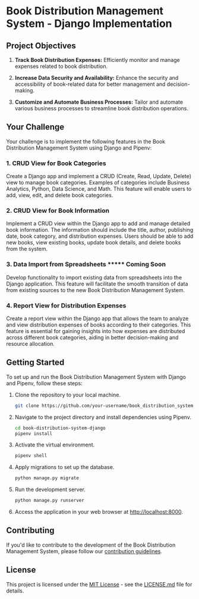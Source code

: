 # Book Distribution Management System - Django Implementation

## Project Objectives

1. **Track Book Distribution Expenses:** Efficiently monitor and manage expenses related to book distribution.

2. **Increase Data Security and Availability:** Enhance the security and accessibility of book-related data for better management and decision-making.

3. **Customize and Automate Business Processes:** Tailor and automate various business processes to streamline book distribution operations.

## Your Challenge

Your challenge is to implement the following features in the Book Distribution Management System using Django and Pipenv:

### 1. CRUD View for Book Categories

Create a Django app and implement a CRUD (Create, Read, Update, Delete) view to manage book categories. Examples of categories include Business Analytics, Python, Data Science, and Math. This feature will enable users to add, view, edit, and delete book categories.

### 2. CRUD View for Book Information

Implement a CRUD view within the Django app to add and manage detailed book information. The information should include the title, author, publishing date, book category, and distribution expenses. Users should be able to add new books, view existing books, update book details, and delete books from the system.

### 3. Data Import from Spreadsheets ***** Coming Soon

Develop functionality to import existing data from spreadsheets into the Django application. This feature will facilitate the smooth transition of data from existing sources to the new Book Distribution Management System.

### 4. Report View for Distribution Expenses

Create a report view within the Django app that allows the team to analyze and view distribution expenses of books according to their categories. This feature is essential for gaining insights into how expenses are distributed across different book categories, aiding in better decision-making and resource allocation.

## Getting Started

To set up and run the Book Distribution Management System with Django and Pipenv, follow these steps:

1. Clone the repository to your local machine.

   ```bash
   git clone https://github.com/your-username/book_distribution_system.git
   ```

2. Navigate to the project directory and install dependencies using Pipenv.

   ```bash
   cd book-distribution-system-django
   pipenv install
   ```

3. Activate the virtual environment.

   ```bash
   pipenv shell
   ```

4. Apply migrations to set up the database.

   ```bash
   python manage.py migrate
   ```

5. Run the development server.

   ```bash
   python manage.py runserver
   ```

6. Access the application in your web browser at [http://localhost:8000](http://localhost:8000).

## Contributing

If you'd like to contribute to the development of the Book Distribution Management System, please follow our [contribution guidelines](CONTRIBUTING.md).

## License

This project is licensed under the [MIT License](LICENSE.md) - see the [LICENSE.md](LICENSE.md) file for details.
